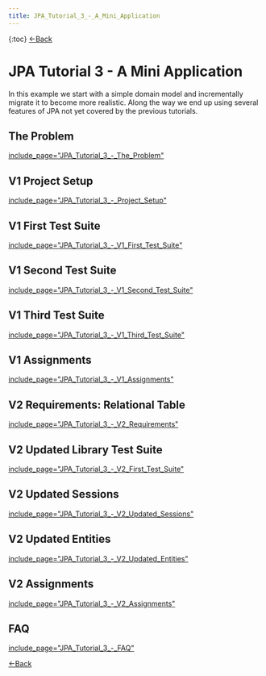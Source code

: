```yaml
---
title: JPA_Tutorial_3_-_A_Mini_Application
---
```

{:toc}
[<-Back](EJB_3_and_Java_Persistence_API)

# JPA Tutorial 3 - A Mini Application

In this example we start with a simple domain model and incrementally migrate it to become more realistic. Along the way we end up using several features of JPA not yet covered by the previous tutorials.

## The Problem
[include_page="JPA_Tutorial_3_-_The_Problem"](include_page="JPA_Tutorial_3_-_The_Problem")

## V1 Project Setup
[include_page="JPA_Tutorial_3_-_Project_Setup"](include_page="JPA_Tutorial_3_-_Project_Setup")
## V1 First Test Suite
[include_page="JPA_Tutorial_3_-_V1_First_Test_Suite"](include_page="JPA_Tutorial_3_-_V1_First_Test_Suite")

## V1 Second Test Suite
[include_page="JPA_Tutorial_3_-_V1_Second_Test_Suite"](include_page="JPA_Tutorial_3_-_V1_Second_Test_Suite")

## V1 Third Test Suite
[include_page="JPA_Tutorial_3_-_V1_Third_Test_Suite"](include_page="JPA_Tutorial_3_-_V1_Third_Test_Suite")

## V1 Assignments
[include_page="JPA_Tutorial_3_-_V1_Assignments"](include_page="JPA_Tutorial_3_-_V1_Assignments")

## V2 Requirements: Relational Table
[include_page="JPA_Tutorial_3_-_V2_Requirements"](include_page="JPA_Tutorial_3_-_V2_Requirements")

## V2 Updated Library Test Suite
[include_page="JPA_Tutorial_3_-_V2_First_Test_Suite"](include_page="JPA_Tutorial_3_-_V2_First_Test_Suite")

## V2 Updated Sessions
[include_page="JPA_Tutorial_3_-_V2_Updated_Sessions"](include_page="JPA_Tutorial_3_-_V2_Updated_Sessions")

## V2 Updated Entities
[include_page="JPA_Tutorial_3_-_V2_Updated_Entities"](include_page="JPA_Tutorial_3_-_V2_Updated_Entities")

## V2 Assignments
[include_page="JPA_Tutorial_3_-_V2_Assignments"](include_page="JPA_Tutorial_3_-_V2_Assignments")

## FAQ
[include_page="JPA_Tutorial_3_-_FAQ"](include_page="JPA_Tutorial_3_-_FAQ")

[<-Back](EJB_3_and_Java_Persistence_API)
